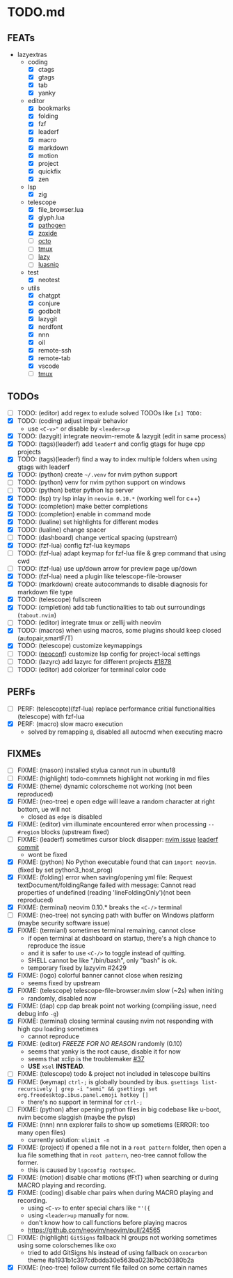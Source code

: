 # TODO.md

## FEATs

- lazyextras
  - coding
    - [x] ctags
    - [x] gtags
    - [x] tab
    - [x] yanky
  - editor
    - [x] bookmarks
    - [x] folding
    - [x] fzf
    - [x] leaderf
    - [x] macro
    - [x] markdown
    - [x] motion
    - [x] project
    - [x] quickfix
    - [x] zen
  - lsp
    - [x] zig
  - telescope
    - [x] file_browser.lua
    - [x] glyph.lua
    - [x] [pathogen](https://github.com/brookhong/telescope-pathogen.nvim)
    - [x] [zoxide](https://github.com/nvim-telescope/telescope-z.nvim.git)
    - [ ] [octo](https://github.com/pwntester/octo.nvim)
    - [ ] [tmux](https://github.com/camgraff/telescope-tmux.nvim)
    - [ ] [lazy](https://github.com/tsakirist/telescope-lazy.nvim)
    - [ ] [luasnip](https://github.com/benfowler/telescope-luasnip.nvim)
  - test
    - [x] neotest
  - utils
    - [x] chatgpt
    - [x] conjure
    - [x] godbolt
    - [x] lazygit
    - [x] nerdfont
    - [x] nnn
    - [x] oil
    - [x] remote-ssh
    - [x] remote-tab
    - [x] vscode
    - [ ] [tmux](https://github.com/aserowy/tmux.nvim)

## TODOs

- [ ] TODO: (editor) add regex to exlude solved TODOs like `[x] TODO:`
- [x] TODO: (coding) adjust impair behavior
  - use `<C-v>"` or disable by `<leader>up`
- [x] TODO: (lazygit) integrate neovim-remote & lazygit (edit in same process)
- [x] TODO: (tags)(leaderf) add `leaderf` and config gtags for huge cpp projects
- [x] TODO: (tags)(leaderf) find a way to index multiple folders when using gtags with leaderf
- [x] TODO: (python) create `~/.venv` for nvim python support
- [ ] TODO: (python) venv for nvim python support on windows
- [ ] TODO: (python) better python lsp server
- [x] TODO: (lsp) try lsp inlay in `neovim 0.10.*` (working well for c++)
- [x] TODO: (completion) make better completions
- [x] TODO: (completion) enable in command mode
- [x] TODO: (lualine) set highlights for different modes
- [x] TODO: (lualine) change spacer
- [ ] TODO: (dashboard) change vertical spacing (upstream)
- [x] TODO: (fzf-lua) config fzf-lua keymaps
- [ ] TODO: (fzf-lua) adapt keymap for fzf-lua file & grep command that using cwd
- [ ] TODO: (fzf-lua) use up/down arrow for preview page up/down
- [x] TODO: (fzf-lua) need a plugin like telescope-file-browser
- [x] TODO: (markdown) create autocommands to disable diagnosis for markdown file type
- [x] TODO: (telescope) fullscreen
- [x] TODO: (cmpletion) add tab functionalities to tab out surroundings (`tabout.nvim`)
- [ ] TODO: (editor) integrate tmux or zellij with neovim
- [x] TODO: (macros) when using macros, some plugins should keep closed (autopair,smartF/T)
- [x] TODO: (telescope) customize keymappings
- [ ] TODO: ([neoconf](https://github.com/folke/neoconf.nvim)) customize lsp config for project-local settings
- [ ] TODO: (lazyrc) add lazyrc for different projects [#1878](https://github.com/LazyVim/LazyVim/discussions/1878)
- [ ] TODO: (editor) add colorizer for terminal color code

## PERFs

- [ ] PERF: (telescopte)(fzf-lua) replace performance critial functionalities (telescope) with fzf-lua
- [x] PERF: (macro) slow macro execution
  - solved by remapping `@`, disabled all autocmd when executing macro

## FIXMEs

- [ ] FIXME: (mason) installed stylua cannot run in ubuntu18
- [ ] FIXME: (highlight) todo-commnets highlight not working in md files
- [x] FIXME: (theme) dynamic colorscheme not working (not been reproduced)
- [x] FIXME: (neo-tree) <leader>e open edge will leave a random character at right bottom, <leader>ue will not
  - closed as `edge` is disabled
- [x] FIXME: (editor) vim illuminate encountered error when processing `-- #region` blocks (upstream fixed)
- [ ] FIXME: (leaderf) sometimes cursor block disapper: [nvim issue](https://github.com/neovim/neovim/issues/21018) [leaderf commit](https://github.com/Yggdroot/LeaderF/commit/998a06e48d755ab84845735a6720a0ef3a43f937)
  - wont be fixed
- [x] FIXME: (python) No Python executable found that can `import neovim`. (fixed by set python3_host_prog)
- [x] FIXME: (folding) error when saving/opening yml file: Request textDocument/foldingRange failed with message: Cannot read properties of undefined (reading 'lineFoldingOnly')(not been reproduced)
- [x] FIXME: (terminal) neovim 0.10.\* breaks the `<C-/>` terminal
- [ ] FIXME: (neo-tree) not syncing path with buffer on Windows platform (maybe security software issue)
- [x] FIXME: (termianl) sometimes terminal remaining, cannot close
  - if open terminal at dashboard on startup, there's a high chance to reproduce the issue
  - and it is safer to use `<C-/>` to toggle instead of quitting.
  - SHELL cannot be like "/bin/bash", only "bash" is ok.
  - temporary fixed by lazyvim #2429
- [x] FIXME: (logo) colorful banner cannot close when resizing
  - seems fixed by upstream
- [x] FIXME: (telescope) telescope-file-browser.nvim slow (~2s) when initing
  - randomly, disabled now
- [x] FIXME: (dap) cpp dap break point not working (compiling issue, need debug info `-g`)
- [x] FIXME: (terminal) closing terminal causing nvim not responding with high cpu loading sometimes
  - cannot reproduce
- [x] FIXME: (editor) _FREEZE FOR NO REASON_ randomly (0.10)
  - seems that yanky is the root cause, disable it for now
  - seems that xclip is the troublemaker [#37](https://github.com/gbprod/yanky.nvim/issues/37)
  - **USE** `xsel` **INSTEAD**.
- [ ] FIXME: (telescope) todo & project not included in telescope builtins
- [x] FIXME: (keymap) `ctrl-;` is globally bounded by ibus. `gsettings list-recursively | grep -i "semi" && gsettings set org.freedesktop.ibus.panel.emoji hotkey []`
  - there's no support in terminal for `ctrl-;`
- [ ] FIXME: (python) after opening python files in big codebase like u-boot, nvim become slaggish (maybe the pylsp)
- [x] FIXME: (nnn) nnn explorer fails to show up sometiems (ERROR: too many open files)
  - currently solution: `ulimit -n `
- [x] FIXME: (project) if opened a file not in a `root pattern` folder, then open a lua file something that in `root pattern`, neo-tree cannot follow the former.
  - this is caused by `lspconfig rootspec`.
- [x] FIXME: (motion) disable char motions (fFtT) when searching or during MACRO playing and recording.
- [x] FIXME: (coding) disable char pairs when during MACRO playing and recording.
  - using `<C-v>` to enter special chars like `"'({`
  - using `<leader>up` manually for now.
  - don't know how to call functions before playing macros
  - https://github.com/neovim/neovim/pull/24565
- [ ] FIXME: (highlight) `GitSigns` fallback hl groups not working sometimes using some colorschemes like oxo
  - tried to add GitSigns hls instead of using fallback on `oxocarbon` theme #a1931b1c397cdbdda30e563ba023b7bcb0380b2a
- [x] FIXME: (neo-tree) follow current file failed on some certain names
